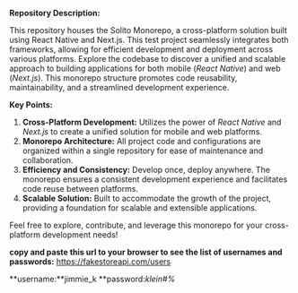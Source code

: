 **Repository Description:**

This repository houses the Solito Monorepo, a cross-platform solution built using React Native and Next.js. This test project seamlessly integrates both frameworks, allowing for efficient development and deployment across various platforms. Explore the codebase to discover a unified and scalable approach to building applications for both mobile (_React Native_) and web (_Next.js_). This monorepo structure promotes code reusability, maintainability, and a streamlined development experience.

**Key Points:**

1. **Cross-Platform Development:** Utilizes the power of _React Native_ and _Next.js_ to create a unified solution for mobile and web platforms.
2. **Monorepo Architecture:** All project code and configurations are organized within a single repository for ease of maintenance and collaboration.
3. **Efficiency and Consistency:** Develop once, deploy anywhere. The monorepo ensures a consistent development experience and facilitates code reuse between platforms.
4. **Scalable Solution:** Built to accommodate the growth of the project, providing a foundation for scalable and extensible applications.

Feel free to explore, contribute, and leverage this monorepo for your cross-platform development needs!

**copy and paste this url to your browser to see the list of usernames and passwords:**
https://fakestoreapi.com/users

**username:**jimmie_k
**password:**klein*#%*
